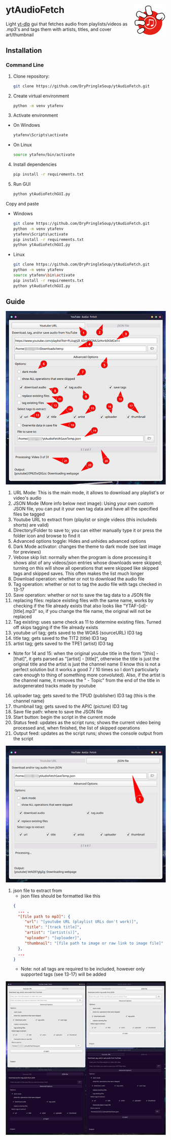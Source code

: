 # ytAudioFetch <img src="ytaf.svg" width="100" height="100" align="right">
Light [yt-dlp](https://github.com/yt-dlp/yt-dlp) gui that fetches audio from playlists/videos as .mp3's and tags them with artists, titles, and cover art/thumbnail

## Installation
### Command Line
1. Clone repository:
   ```bash
   git clone https://github.com/DryPringleSoup/ytAudioFetch.git
   ```

2. Create virtual environment
   ```bash
   python -m venv ytafenv
   ```
3. Activate environment
  - On Windows
     ```bash
     ytafenv\Scripts\activate
     ```
  - On Linux
     ```bash
     source ytafenv/bin/activate
     ```

4. Install dependencies
   ```bash
   pip install -r requirements.txt
   ```

5. Run GUI
   ```bash
   python ytAudioFetchGUI.py
   ```

Copy and paste
- Windows
    ```bash
    git clone https://github.com/DryPringleSoup/ytAudioFetch.git
    python -m venv ytafenv
    ytafenv\Scripts\activate
    pip install -r requirements.txt
    python ytAudioFetchGUI.py
    ```

- Linux
    ```bash
    git clone https://github.com/DryPringleSoup/ytAudioFetch.git
    python -m venv ytafenv
    source ytafenv\bin\activate
    pip install -r requirements.txt
    python ytAudioFetchGUI.py
    ```

## Guide
![labelled url mode](URLmodeLabelled.png)
1. URL Mode: This is the main mode, it allows to download any playlist's or video's audio
2. JSON Mode (More info below next image): Using your own custom JSON file, you can put it your own tag data and have all the specified files be tagged
3. Youtube URL to extract from (playlist or single videos (this includeds shorts) are valid)
4. Directory/Folder to save to; you can either manually type it or press the folder icon and browse to find it
5. Advanced options toggle: Hides and unhides advanced options
6. Dark Mode activator: changes the theme to dark mode (see last image for previews)
7. Vebose skip list: normally when the program is done processing it shows alist of any videos/json entries whose downloads were skipped; turning on this will show all operations that were skipped like skipped tags and skipped saves. This often makes the list much longer
8. Download operation: whether or not to download the audio file
9. Tag operation: whether or not to tag the audio file with tags checked in 13-17
10. Save operation: whether or not to save the tag data to a JSON file
11. replacing files: replace existing files with the same name, works by checking if the file already exists that also looks like "YTAF-[id]-[title].mp3" so, if you change the file name, the original will not be replaced
12. Tag existing: uses same check as 11 to determine existing files. Turned off skips tagging if the file already exists
13. youtube url tag; gets saved to the WOAS (sourceURL) ID3 tag
14. title tag; gets saved to the TIT2 (title) ID3 tag
15. artist tag; gets saved to the TPE1 (artist) ID3 tag
   - Note for 14 and 15: when the original youtube title in the form "[this] - [that]", it gets parsed as "[artist] - [title]", otherwise the title is just the original title and the artist is just the channel name (I know this is not a perfect solution but it works a good 7 / 10 times so I don't particularly care enough to thing of something more convoluted). Also, if the artist is the channel name, it removes the " - Topic" from the end of the title in autogenerated tracks made by youtube
16. uploader tag; gets saved to the TPUD (publisher) ID3 tag (this is the channel name)
17. thumbnail tag; gets saved to the APIC (picture) ID3 tag
18. Save file path: where to save the JSON file
19. Start button: begin the script in the current mode
20. Status feed: updates as the script runs; shows the current video being processed and, when finished, the list of skipped operations
21. Output feed: updates as the script runs; shows the console output from the script

![labelled json mode](JSONmodeLabelled.png)
1. json file to extract from
   - json files should be formatted like this
    ```json
    {
      ... ,
      "[file path to mp3]": {
         "url": "[youtube URL (playlist URLs don't work)]",
         "title": "[track title]",
         "artist": "[artist(s)]",
         "uploader": "[uploader]",
         "thumbnail": "[file path to image or raw link to image file]"
      },
      ...
    }
    ```
   - Note: not all tags are required to be included, however only supported tags (see 13-17) will be added


![app previews](allLooks.png)
